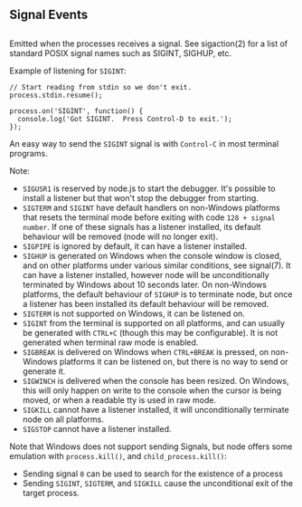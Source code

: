 ## Signal Events

## 

Emitted when the processes receives a signal. See sigaction(2) for a list of
standard POSIX signal names such as SIGINT, SIGHUP, etc.

Example of listening for `SIGINT`:

    // Start reading from stdin so we don't exit.
    process.stdin.resume();
    
    process.on('SIGINT', function() {
      console.log('Got SIGINT.  Press Control-D to exit.');
    });

An easy way to send the `SIGINT` signal is with `Control-C` in most terminal
programs.

Note:

* `SIGUSR1` is reserved by node.js to start the debugger. It's possible to
install a listener but that won't stop the debugger from starting.
* `SIGTERM` and `SIGINT` have default handlers on non-Windows platforms that resets
the terminal mode before exiting with code `128 + signal number`. If one of
these signals has a listener installed, its default behaviour will be removed
(node will no longer exit).
* `SIGPIPE` is ignored by default, it can have a listener installed.
* `SIGHUP` is generated on Windows when the console window is closed, and on other
platforms under various similar conditions, see signal(7). It can have a
listener installed, however node will be unconditionally terminated by Windows
about 10 seconds later. On non-Windows platforms, the default behaviour of
`SIGHUP` is to terminate node, but once a listener has been installed its
default behaviour will be removed.
* `SIGTERM` is not supported on Windows, it can be listened on.
* `SIGINT` from the terminal is supported on all platforms, and can usually be
generated with `CTRL+C` (though this may be configurable). It is not generated
when terminal raw mode is enabled.
* `SIGBREAK` is delivered on Windows when `CTRL+BREAK` is pressed, on non-Windows
platforms it can be listened on, but there is no way to send or generate it.
* `SIGWINCH` is delivered when the console has been resized. On Windows, this will
only happen on write to the console when the cursor is being moved, or when a
readable tty is used in raw mode.
* `SIGKILL` cannot have a listener installed, it will unconditionally terminate
node on all platforms.
* `SIGSTOP` cannot have a listener installed.

Note that Windows does not support sending Signals, but node offers some
emulation with `process.kill()`, and `child_process.kill()`:
- Sending signal `0` can be used to search for the existence of a process
- Sending `SIGINT`, `SIGTERM`, and `SIGKILL` cause the unconditional exit of the
target process.